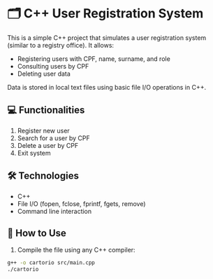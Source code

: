# 🗂️ C++ User Registration System

This is a simple C++ project that simulates a user registration system (similar to a registry office). It allows:

- Registering users with CPF, name, surname, and role
- Consulting users by CPF
- Deleting user data

Data is stored in local text files using basic file I/O operations in C++.

## 💻 Functionalities

1. Register new user
2. Search for a user by CPF
3. Delete a user by CPF
4. Exit system

## 🛠 Technologies

- C++
- File I/O (fopen, fclose, fprintf, fgets, remove)
- Command line interaction

## 🚀 How to Use

1. Compile the file using any C++ compiler:
```bash
g++ -o cartorio src/main.cpp
./cartorio
